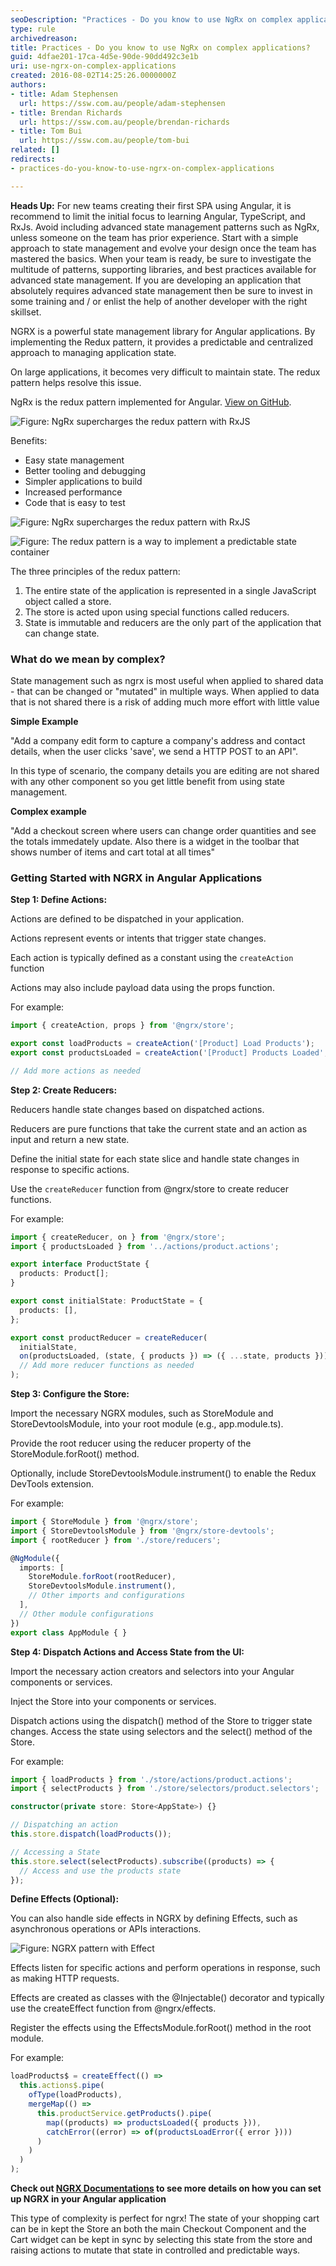 ```yaml
---
seoDescription: "Practices - Do you know to use NgRx on complex applications? NgRx helps manage complexity by storing state and handling side effects. Perfect for large-scale projects like shopping carts where multiple components need to stay in sync."
type: rule
archivedreason: 
title: Practices - Do you know to use NgRx on complex applications?
guid: 4dfae201-17ca-4d5e-90de-90dd492c3e1b
uri: use-ngrx-on-complex-applications
created: 2016-08-02T14:25:26.0000000Z
authors:
- title: Adam Stephensen
  url: https://ssw.com.au/people/adam-stephensen
- title: Brendan Richards
  url: https://ssw.com.au/people/brendan-richards
- title: Tom Bui
  url: https://ssw.com.au/people/tom-bui
related: []
redirects:
- practices-do-you-know-to-use-ngrx-on-complex-applications

---
```


**Heads Up:** For new teams creating their first SPA using Angular, it is recommend to limit the initial focus to learning Angular, TypeScript, and RxJs. Avoid including advanced state management patterns such as NgRx, unless someone on the team has prior experience. Start with a simple approach to state management and evolve your design once the team has mastered the basics. When your team is ready, be sure to investigate the multitude of patterns, supporting libraries, and best practices available for advanced state management. If you are developing an application that absolutely requires advanced state management then be sure to invest in some training and / or enlist the help of another developer with the right skillset.

NGRX is a powerful state management library for Angular applications. By implementing the Redux pattern, it provides a predictable and centralized approach to managing application state. 

On large applications, it becomes very difficult to maintain state. The redux pattern helps resolve this issue.


NgRx is the redux pattern implemented for Angular.        [View on GitHub](https://github.com/ngrx).


<!--endintro-->

![Figure: NgRx supercharges the redux pattern with RxJS](ngrx.png)  

Benefits:

* Easy state management
* Better tooling and debugging
* Simpler applications to build
* Increased performance
* Code that is easy to test


![Figure: NgRx supercharges the redux pattern with RxJS](img1.png)  

![Figure: The redux pattern is a way to implement a predictable state container](img2.png)  

The three principles of the redux pattern:

1. The entire state of the application is represented in a single JavaScript object called a store.
2. The store is acted upon using special functions called reducers.
3. State is immutable and reducers are the only part of the application that can change state.


### What do we mean by complex?


State management such as ngrx is most useful when applied to shared data  - that can be changed or "mutated" in multiple ways. When applied to data that is not shared there is a risk of adding much more effort with little value

**Simple Example**

"Add a company edit form to capture a company's address and contact details, when the user clicks 'save', we send a HTTP POST to an API". 

In this type of scenario, the company details you are editing are not shared with any other component so you get little benefit from using state management.

**Complex example**

"Add a checkout screen where users can change order quantities and see the totals immedately update. Also there is a widget in the toolbar that shows number of items and cart total at all times"

### Getting Started with NGRX in Angular Applications

**Step 1: Define Actions:**

Actions are defined to be dispatched in your application.

Actions represent events or intents that trigger state changes.

Each action is typically defined as a constant using the `createAction` function

Actions may also include payload data using the props function.

For example:

``` typescript
import { createAction, props } from '@ngrx/store';

export const loadProducts = createAction('[Product] Load Products');
export const productsLoaded = createAction('[Product] Products Loaded', props<{ products: Product[] }>());

// Add more actions as needed
```
**Step 2: Create Reducers:**

Reducers handle state changes based on dispatched actions.

Reducers are pure functions that take the current state and an action as input and return a new state.

Define the initial state for each state slice and handle state changes in response to specific actions.

Use the `createReducer` function from @ngrx/store to create reducer functions.

For example:

``` typescript
import { createReducer, on } from '@ngrx/store';
import { productsLoaded } from '../actions/product.actions';

export interface ProductState {
  products: Product[];
}

export const initialState: ProductState = {
  products: [],
};

export const productReducer = createReducer(
  initialState,
  on(productsLoaded, (state, { products }) => ({ ...state, products })),
  // Add more reducer functions as needed
);
```

**Step 3: Configure the Store:**

Import the necessary NGRX modules, such as StoreModule and StoreDevtoolsModule, into your root module (e.g., app.module.ts).

Provide the root reducer using the reducer property of the StoreModule.forRoot() method.

Optionally, include StoreDevtoolsModule.instrument() to enable the Redux DevTools extension.

For example:

``` typescript
import { StoreModule } from '@ngrx/store';
import { StoreDevtoolsModule } from '@ngrx/store-devtools';
import { rootReducer } from './store/reducers';

@NgModule({
  imports: [
    StoreModule.forRoot(rootReducer),
    StoreDevtoolsModule.instrument(),
    // Other imports and configurations
  ],
  // Other module configurations
})
export class AppModule { }
```

**Step 4: Dispatch Actions and Access State from the UI:**

Import the necessary action creators and selectors into your Angular components or services.

Inject the Store into your components or services.

Dispatch actions using the dispatch() method of the Store to trigger state changes.
Access the state using selectors and the select() method of the Store.

For example:

``` typescript
import { loadProducts } from './store/actions/product.actions';
import { selectProducts } from './store/selectors/product.selectors';

constructor(private store: Store<AppState>) {}

// Dispatching an action
this.store.dispatch(loadProducts());

// Accessing a State
this.store.select(selectProducts).subscribe((products) => {
  // Access and use the products state
});
```

**Define Effects (Optional):**

You can also handle side effects in NGRX by defining Effects, such as asynchronous operations or APIs interactions.

![Figure: NGRX pattern with Effect](https://github.com/SSWConsulting/SSW.CodeAuditor/assets/67776356/c612e0eb-c22f-4577-b36e-16c711ca148b)  

Effects listen for specific actions and perform operations in response, such as making HTTP requests.

Effects are created as classes with the @Injectable() decorator and typically use 
the createEffect function from @ngrx/effects.

Register the effects using the EffectsModule.forRoot() method in the root module.

For example:

``` typescript
loadProducts$ = createEffect(() =>
  this.actions$.pipe(
    ofType(loadProducts),
    mergeMap(() =>
      this.productService.getProducts().pipe(
        map((products) => productsLoaded({ products })),
        catchError((error) => of(productsLoadError({ error })))
      )
    )
  )
);
```

**Check out [NGRX Documentations](https://ngrx.io/docs) to see more details on how you can set up NGRX in your Angular application**

This type of complexity is perfect for ngrx! The state of your shopping cart can be in kept the Store an both the main Checkout Component and the Cart widget can be kept in sync by selecting this state from the store and raising actions to mutate that state in controlled and predictable ways.
